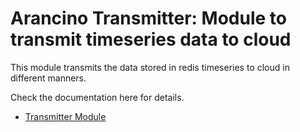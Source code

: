 # Arancino Transmitter: Module to transmit timeseries data to cloud

This module transmits the data stored in redis timeseries to cloud in different manners.

Check the documentation here for details.

- [Transmitter Module](docs/TRANSMITTER.md)